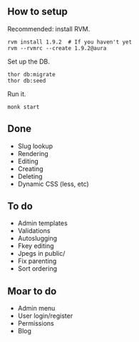 ## How to setup

Recommended: install RVM.

    rvm install 1.9.2  # If you haven't yet
    rvm --rvmrc --create 1.9.2@aura

Set up the DB.

    thor db:migrate
    thor db:seed

Run it.

    monk start

## Done

- Slug lookup
- Rendering
- Editing
- Creating
- Deleting
- Dynamic CSS (less, etc)

## To do

- Admin templates
- Validations
- Autoslugging
- Fkey editing
- Jpegs in public/
- Fix parenting
- Sort ordering

## Moar to do
- Admin menu
- User login/register
- Permissions
- Blog
